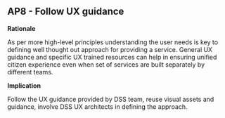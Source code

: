 ## AP8 - Follow UX guidance

**Rationale**

As per more high-level principles understanding the user needs is key to defining well thought out approach for providing a service. General UX guidance and specific UX trained resources can help in ensuring unified
citizen experience even when set of services are built separately by different teams.

**Implication**

Follow the UX guidance provided by DSS team, reuse visual assets and guidance, involve DSS UX architects in
defining the approach.
